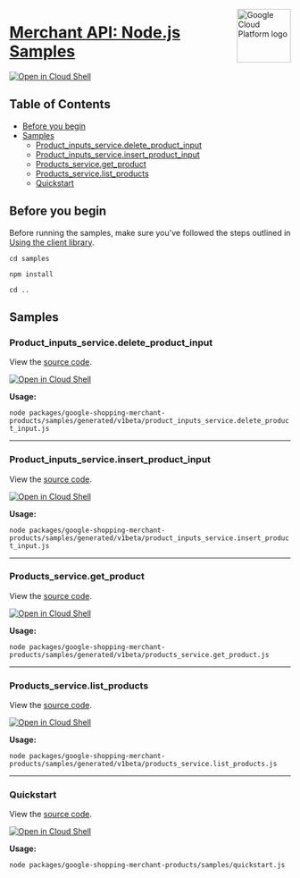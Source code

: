 [//]: # "This README.md file is auto-generated, all changes to this file will be lost."
[//]: # "To regenerate it, use `python -m synthtool`."
<img src="https://avatars2.githubusercontent.com/u/2810941?v=3&s=96" alt="Google Cloud Platform logo" title="Google Cloud Platform" align="right" height="96" width="96"/>

# [Merchant API: Node.js Samples](https://github.com/googleapis/google-cloud-node)

[![Open in Cloud Shell][shell_img]][shell_link]



## Table of Contents

* [Before you begin](#before-you-begin)
* [Samples](#samples)
  * [Product_inputs_service.delete_product_input](#product_inputs_service.delete_product_input)
  * [Product_inputs_service.insert_product_input](#product_inputs_service.insert_product_input)
  * [Products_service.get_product](#products_service.get_product)
  * [Products_service.list_products](#products_service.list_products)
  * [Quickstart](#quickstart)

## Before you begin

Before running the samples, make sure you've followed the steps outlined in
[Using the client library](https://github.com/googleapis/google-cloud-node#using-the-client-library).

`cd samples`

`npm install`

`cd ..`

## Samples



### Product_inputs_service.delete_product_input

View the [source code](https://github.com/googleapis/google-cloud-node/blob/main/packages/google-shopping-merchant-products/samples/generated/v1beta/product_inputs_service.delete_product_input.js).

[![Open in Cloud Shell][shell_img]](https://console.cloud.google.com/cloudshell/open?git_repo=https://github.com/googleapis/google-cloud-node&page=editor&open_in_editor=packages/google-shopping-merchant-products/samples/generated/v1beta/product_inputs_service.delete_product_input.js,samples/README.md)

__Usage:__


`node packages/google-shopping-merchant-products/samples/generated/v1beta/product_inputs_service.delete_product_input.js`


-----




### Product_inputs_service.insert_product_input

View the [source code](https://github.com/googleapis/google-cloud-node/blob/main/packages/google-shopping-merchant-products/samples/generated/v1beta/product_inputs_service.insert_product_input.js).

[![Open in Cloud Shell][shell_img]](https://console.cloud.google.com/cloudshell/open?git_repo=https://github.com/googleapis/google-cloud-node&page=editor&open_in_editor=packages/google-shopping-merchant-products/samples/generated/v1beta/product_inputs_service.insert_product_input.js,samples/README.md)

__Usage:__


`node packages/google-shopping-merchant-products/samples/generated/v1beta/product_inputs_service.insert_product_input.js`


-----




### Products_service.get_product

View the [source code](https://github.com/googleapis/google-cloud-node/blob/main/packages/google-shopping-merchant-products/samples/generated/v1beta/products_service.get_product.js).

[![Open in Cloud Shell][shell_img]](https://console.cloud.google.com/cloudshell/open?git_repo=https://github.com/googleapis/google-cloud-node&page=editor&open_in_editor=packages/google-shopping-merchant-products/samples/generated/v1beta/products_service.get_product.js,samples/README.md)

__Usage:__


`node packages/google-shopping-merchant-products/samples/generated/v1beta/products_service.get_product.js`


-----




### Products_service.list_products

View the [source code](https://github.com/googleapis/google-cloud-node/blob/main/packages/google-shopping-merchant-products/samples/generated/v1beta/products_service.list_products.js).

[![Open in Cloud Shell][shell_img]](https://console.cloud.google.com/cloudshell/open?git_repo=https://github.com/googleapis/google-cloud-node&page=editor&open_in_editor=packages/google-shopping-merchant-products/samples/generated/v1beta/products_service.list_products.js,samples/README.md)

__Usage:__


`node packages/google-shopping-merchant-products/samples/generated/v1beta/products_service.list_products.js`


-----




### Quickstart

View the [source code](https://github.com/googleapis/google-cloud-node/blob/main/packages/google-shopping-merchant-products/samples/quickstart.js).

[![Open in Cloud Shell][shell_img]](https://console.cloud.google.com/cloudshell/open?git_repo=https://github.com/googleapis/google-cloud-node&page=editor&open_in_editor=packages/google-shopping-merchant-products/samples/quickstart.js,samples/README.md)

__Usage:__


`node packages/google-shopping-merchant-products/samples/quickstart.js`






[shell_img]: https://gstatic.com/cloudssh/images/open-btn.png
[shell_link]: https://console.cloud.google.com/cloudshell/open?git_repo=https://github.com/googleapis/google-cloud-node&page=editor&open_in_editor=samples/README.md
[product-docs]: https://developers.google.com/merchant/api
